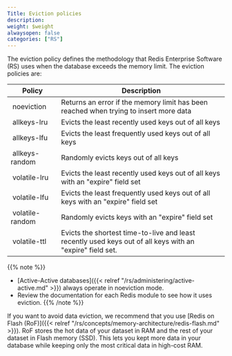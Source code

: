 ```yaml
---
Title: Eviction policies
description:
weight: $weight
alwaysopen: false
categories: ["RS"]
---
```

The eviction policy defines the methodology that Redis Enterprise Software (RS) uses when the database exceeds the memory limit.
The eviction policies are:

| **Policy** | **Description** |
|------------|-----------------|
|  noeviction | Returns an error if the memory limit has been reached when trying to insert more data |
|  allkeys-lru | Evicts the least recently used keys out of all keys |
|  allkeys-lfu | Evicts the least frequently used keys out of all keys |
|  allkeys-random | Randomly evicts keys out of all keys |
|  volatile-lru | Evicts the least recently used keys out of all keys with an "expire" field set |
|  volatile-lfu | Evicts the least frequently used keys out of all keys with an "expire" field set |
|  volatile-random | Randomly evicts keys with an "expire" field set |
|  volatile-ttl | Evicts the shortest time-to-live and least recently used keys out of all keys with an "expire" field set. |

{{% note %}}
- [Active-Active databases]({{< relref "/rs/administering/active-active.md" >}}) always operate in noeviction mode.
- Review the documentation for each Redis module to see how it uses eviction.
{{% /note %}}

If you want to avoid data eviction, we recommend that you use [Redis on Flash (RoF)]({{< relref "/rs/concepts/memory-architecture/redis-flash.md" >}}).
RoF stores the hot data of your dataset in RAM and the rest of your dataset in Flash memory (SSD).
This lets you kept more data in your database while keeping only the most critical data in high-cost RAM.
